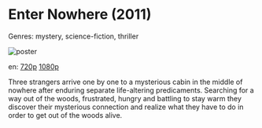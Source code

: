 # Enter Nowhere (2011)

Genres: mystery, science-fiction, thriller

![poster](http://image.tmdb.org/t/p/w500/ofoYNJ0hX2JqXzLlDB0ahTOmWTi.jpg)

en:
  [720p](magnet:?xt=urn:btih:7B444E6779F32A5C231DEF60716C5158D8FC5183&tr=udp://glotorrents.pw:6969/announce&tr=udp://tracker.opentrackr.org:1337/announce&tr=udp://torrent.gresille.org:80/announce&tr=udp://tracker.openbittorrent.com:80&tr=udp://tracker.coppersurfer.tk:6969&tr=udp://tracker.leechers-paradise.org:6969&tr=udp://p4p.arenabg.ch:1337&tr=udp://tracker.internetwarriors.net:1337)
  [1080p](magnet:?xt=urn:btih:FEE00B9B2107B261F9DBC3FF4D6901F159551636&tr=udp://glotorrents.pw:6969/announce&tr=udp://tracker.opentrackr.org:1337/announce&tr=udp://torrent.gresille.org:80/announce&tr=udp://tracker.openbittorrent.com:80&tr=udp://tracker.coppersurfer.tk:6969&tr=udp://tracker.leechers-paradise.org:6969&tr=udp://p4p.arenabg.ch:1337&tr=udp://tracker.internetwarriors.net:1337)
  


Three strangers arrive one by one to a mysterious cabin in the middle of nowhere after enduring separate life-altering predicaments. Searching for a way out of the woods, frustrated, hungry and battling to stay warm they discover their mysterious connection and realize what they have to do in order to get out of the woods alive.